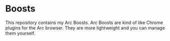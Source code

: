 # Boosts
This repository contains my Arc Boosts. Arc Boosts are kind of like Chrome plugins for the Arc browser. They are more lightweight and you can manage them yourself.
